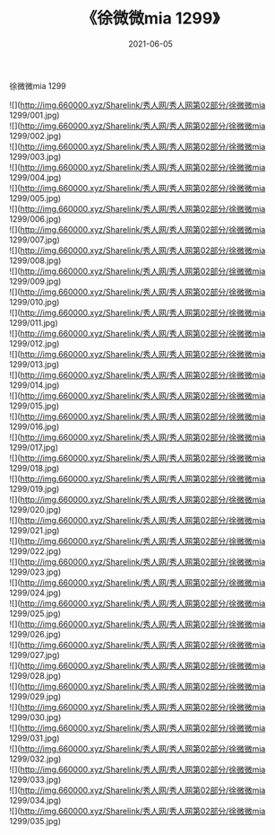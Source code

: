 ﻿---
layout: post
title:  《徐微微mia 1299》
date:   2021-06-05
img: http://img.660000.xyz/Sharelink/秀人网/秀人网第02部分/徐微微mia 1299/000.jpg
categories: [美女, 清纯, 唯美]
---

徐微微mia 1299

  ![](http://img.660000.xyz/Sharelink/秀人网/秀人网第02部分/徐微微mia 1299/001.jpg) <br> ![](http://img.660000.xyz/Sharelink/秀人网/秀人网第02部分/徐微微mia 1299/002.jpg) <br> ![](http://img.660000.xyz/Sharelink/秀人网/秀人网第02部分/徐微微mia 1299/003.jpg) <br> ![](http://img.660000.xyz/Sharelink/秀人网/秀人网第02部分/徐微微mia 1299/004.jpg) <br> ![](http://img.660000.xyz/Sharelink/秀人网/秀人网第02部分/徐微微mia 1299/005.jpg) <br> ![](http://img.660000.xyz/Sharelink/秀人网/秀人网第02部分/徐微微mia 1299/006.jpg) <br> ![](http://img.660000.xyz/Sharelink/秀人网/秀人网第02部分/徐微微mia 1299/007.jpg) <br> ![](http://img.660000.xyz/Sharelink/秀人网/秀人网第02部分/徐微微mia 1299/008.jpg) <br> ![](http://img.660000.xyz/Sharelink/秀人网/秀人网第02部分/徐微微mia 1299/009.jpg) <br> ![](http://img.660000.xyz/Sharelink/秀人网/秀人网第02部分/徐微微mia 1299/010.jpg) <br> ![](http://img.660000.xyz/Sharelink/秀人网/秀人网第02部分/徐微微mia 1299/011.jpg) <br> ![](http://img.660000.xyz/Sharelink/秀人网/秀人网第02部分/徐微微mia 1299/012.jpg) <br> ![](http://img.660000.xyz/Sharelink/秀人网/秀人网第02部分/徐微微mia 1299/013.jpg) <br> ![](http://img.660000.xyz/Sharelink/秀人网/秀人网第02部分/徐微微mia 1299/014.jpg) <br> ![](http://img.660000.xyz/Sharelink/秀人网/秀人网第02部分/徐微微mia 1299/015.jpg) <br> ![](http://img.660000.xyz/Sharelink/秀人网/秀人网第02部分/徐微微mia 1299/016.jpg) <br> ![](http://img.660000.xyz/Sharelink/秀人网/秀人网第02部分/徐微微mia 1299/017.jpg) <br> ![](http://img.660000.xyz/Sharelink/秀人网/秀人网第02部分/徐微微mia 1299/018.jpg) <br> ![](http://img.660000.xyz/Sharelink/秀人网/秀人网第02部分/徐微微mia 1299/019.jpg) <br> ![](http://img.660000.xyz/Sharelink/秀人网/秀人网第02部分/徐微微mia 1299/020.jpg) <br> ![](http://img.660000.xyz/Sharelink/秀人网/秀人网第02部分/徐微微mia 1299/021.jpg) <br> ![](http://img.660000.xyz/Sharelink/秀人网/秀人网第02部分/徐微微mia 1299/022.jpg) <br> ![](http://img.660000.xyz/Sharelink/秀人网/秀人网第02部分/徐微微mia 1299/023.jpg) <br> ![](http://img.660000.xyz/Sharelink/秀人网/秀人网第02部分/徐微微mia 1299/024.jpg) <br> ![](http://img.660000.xyz/Sharelink/秀人网/秀人网第02部分/徐微微mia 1299/025.jpg) <br> ![](http://img.660000.xyz/Sharelink/秀人网/秀人网第02部分/徐微微mia 1299/026.jpg) <br> ![](http://img.660000.xyz/Sharelink/秀人网/秀人网第02部分/徐微微mia 1299/027.jpg) <br> ![](http://img.660000.xyz/Sharelink/秀人网/秀人网第02部分/徐微微mia 1299/028.jpg) <br> ![](http://img.660000.xyz/Sharelink/秀人网/秀人网第02部分/徐微微mia 1299/029.jpg) <br> ![](http://img.660000.xyz/Sharelink/秀人网/秀人网第02部分/徐微微mia 1299/030.jpg) <br> ![](http://img.660000.xyz/Sharelink/秀人网/秀人网第02部分/徐微微mia 1299/031.jpg) <br> ![](http://img.660000.xyz/Sharelink/秀人网/秀人网第02部分/徐微微mia 1299/032.jpg) <br> ![](http://img.660000.xyz/Sharelink/秀人网/秀人网第02部分/徐微微mia 1299/033.jpg) <br> ![](http://img.660000.xyz/Sharelink/秀人网/秀人网第02部分/徐微微mia 1299/034.jpg) <br> ![](http://img.660000.xyz/Sharelink/秀人网/秀人网第02部分/徐微微mia 1299/035.jpg) <br>